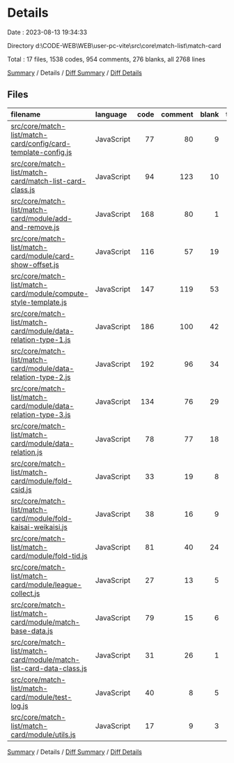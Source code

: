 # Details

Date : 2023-08-13 19:34:33

Directory d:\\CODE-WEB\\WEB\\user-pc-vite\\src\\core\\match-list\\match-card

Total : 17 files,  1538 codes, 954 comments, 276 blanks, all 2768 lines

[Summary](results.md) / Details / [Diff Summary](diff.md) / [Diff Details](diff-details.md)

## Files
| filename | language | code | comment | blank | total |
| :--- | :--- | ---: | ---: | ---: | ---: |
| [src/core/match-list/match-card/config/card-template-config.js](/src/core/match-list/match-card/config/card-template-config.js) | JavaScript | 77 | 80 | 9 | 166 |
| [src/core/match-list/match-card/match-list-card-class.js](/src/core/match-list/match-card/match-list-card-class.js) | JavaScript | 94 | 123 | 10 | 227 |
| [src/core/match-list/match-card/module/add-and-remove.js](/src/core/match-list/match-card/module/add-and-remove.js) | JavaScript | 168 | 80 | 1 | 249 |
| [src/core/match-list/match-card/module/card-show-offset.js](/src/core/match-list/match-card/module/card-show-offset.js) | JavaScript | 116 | 57 | 19 | 192 |
| [src/core/match-list/match-card/module/compute-style-template.js](/src/core/match-list/match-card/module/compute-style-template.js) | JavaScript | 147 | 119 | 53 | 319 |
| [src/core/match-list/match-card/module/data-relation-type-1.js](/src/core/match-list/match-card/module/data-relation-type-1.js) | JavaScript | 186 | 100 | 42 | 328 |
| [src/core/match-list/match-card/module/data-relation-type-2.js](/src/core/match-list/match-card/module/data-relation-type-2.js) | JavaScript | 192 | 96 | 34 | 322 |
| [src/core/match-list/match-card/module/data-relation-type-3.js](/src/core/match-list/match-card/module/data-relation-type-3.js) | JavaScript | 134 | 76 | 29 | 239 |
| [src/core/match-list/match-card/module/data-relation.js](/src/core/match-list/match-card/module/data-relation.js) | JavaScript | 78 | 77 | 18 | 173 |
| [src/core/match-list/match-card/module/fold-csid.js](/src/core/match-list/match-card/module/fold-csid.js) | JavaScript | 33 | 19 | 8 | 60 |
| [src/core/match-list/match-card/module/fold-kaisai-weikaisi.js](/src/core/match-list/match-card/module/fold-kaisai-weikaisi.js) | JavaScript | 38 | 16 | 9 | 63 |
| [src/core/match-list/match-card/module/fold-tid.js](/src/core/match-list/match-card/module/fold-tid.js) | JavaScript | 81 | 40 | 24 | 145 |
| [src/core/match-list/match-card/module/league-collect.js](/src/core/match-list/match-card/module/league-collect.js) | JavaScript | 27 | 13 | 5 | 45 |
| [src/core/match-list/match-card/module/match-base-data.js](/src/core/match-list/match-card/module/match-base-data.js) | JavaScript | 79 | 15 | 6 | 100 |
| [src/core/match-list/match-card/module/match-list-card-data-class.js](/src/core/match-list/match-card/module/match-list-card-data-class.js) | JavaScript | 31 | 26 | 1 | 58 |
| [src/core/match-list/match-card/module/test-log.js](/src/core/match-list/match-card/module/test-log.js) | JavaScript | 40 | 8 | 5 | 53 |
| [src/core/match-list/match-card/module/utils.js](/src/core/match-list/match-card/module/utils.js) | JavaScript | 17 | 9 | 3 | 29 |

[Summary](results.md) / Details / [Diff Summary](diff.md) / [Diff Details](diff-details.md)